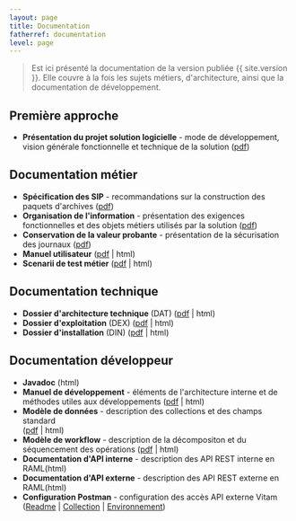 ```yaml
---
layout: page
title: Documentation
fatherref: documentation
level: page
---
```


> Est ici présenté la documentation de la version publiée {{ site.version }}. 
Elle couvre à la fois les sujets métiers, d'architecture, ainsi que la documentation 
de développement.

## Première approche

* **Présentation du projet solution logicielle** - mode de développement, vision générale fonctionnelle et technique de la solution
([pdf](/ressources/Doc0.11.1/20170116_NP_VITAM_presentation_solution_logicielle_V2.0.pdf))

## Documentation métier

* **Spécification des SIP** - recommandations sur la construction des paquets 
d'archives ([pdf](/ressources/Doc0.11.1/Design_SIP_IT11.pdf))
* **Organisation de l'information** - présentation des exigences fonctionnelles 
et des objets métiers utilisés par la solution 
([pdf](/ressources/Doc0.11.1/Organisation-de-information_IT11.pdf))
* **Conservation de la valeur probante** - présentation de la sécurisation des 
journaux ([pdf](/ressources/Doc0.11.1/Valeur_probante_IT11.pdf))
* **Manuel utilisateur** ([pdf](/ressources/Doc0.11.1/vitam-manuel-utilisateur.0.11.1-RC2-SNAPSHOT.pdf) \| html)
* **Scenarii de test métier** ([pdf](/ressources/Doc0.11.1/vitam-scenario-tests.0.11.1-RC2-SNAPSHOT.pdf) \| html)

## Documentation technique

* **Dossier d'architecture technique** (DAT) ([pdf](/ressources/Doc0.11.1/vitam-architecture.0.11.1-RC2-SNAPSHOT.pdf) \| html)
* **Dossier d'exploitation** (DEX) ([pdf](/ressources/Doc0.11.1/vitam-documentation-exploitation.0.11.1-RC2-SNAPSHOT.pdf) \| html)
* **Dossier d'installation** (DIN) ([pdf](/ressources/Doc0.11.1/vitam-documentation-installation.0.11.1-RC2-SNAPSHOT.pdf) \| html)

## Documentation développeur

* **Javadoc** (html)
* **Manuel de développement** - éléments de l'architecture interne et de 
méthodes utiles aux développements ([pdf](/ressources/Doc0.11.1/vitam-manuel-developpement.0.11.1-RC2-SNAPSHOT.pdf) \| html)
* **Modèle de données** - description des collections et des champs standard  
([pdf](/ressources/Doc0.11.1/vitam-datamodel.0.11.1-RC2-SNAPSHOT.pdf) \| html)
* **Modèle de workflow** - description de la décompositon et du séquencement des
 opérations ([pdf](/ressources/Doc0.11.1/vitam-modele-workflow.0.11.1-RC2-SNAPSHOT.pdf) \| html)
* **Documentation d'API interne** - description des API REST interne en RAML(html)
* **Documentation d'API externe** - description des API REST externe en RAML(html)
* **Configuration Postman** - configuration des accès API externe Vitam 
([Readme](/ressources/Doc0.11.1/README) \| [Collection](/ressources/Doc0.11.1/Vitam.postman_collection.json) \| [Environnement](/ressources/Doc0.11.1/Vitam.postman_environment.json))


     